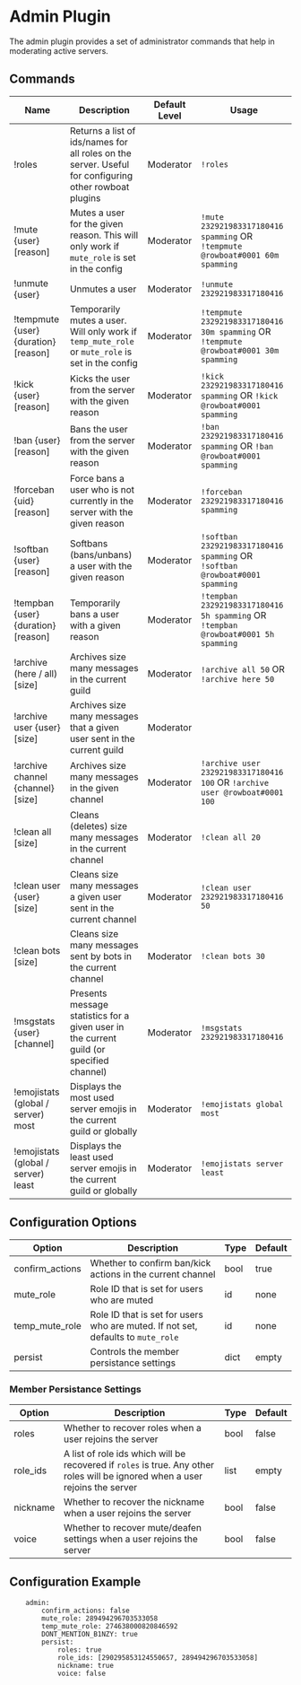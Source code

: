 # Admin Plugin

The admin plugin provides a set of administrator commands that help in moderating active servers.

## Commands

| Name | Description | Default Level | Usage |
|------|-------------|---------------|-------|
| !roles | Returns a list of ids/names for all roles on the server. Useful for configuring other rowboat plugins | Moderator | `!roles` |
| !mute {user} [reason] | Mutes a user for the given reason. This will only work if `mute_role` is set in the config | Moderator | `!mute 232921983317180416 spamming` OR `!tempmute @rowboat#0001 60m spamming` |
| !unmute {user} | Unmutes a user | Moderator | `!unmute 232921983317180416` |
| !tempmute {user} {duration} [reason] | Temporarily mutes a user. Will only work if `temp_mute_role` or `mute_role` is set in the config | Moderator | `!tempmute 232921983317180416 30m spamming` OR `!tempmute @rowboat#0001 30m spamming` |
| !kick {user} [reason] | Kicks the user from the server with the given reason | Moderator | `!kick 232921983317180416 spamming` OR `!kick @rowboat#0001 spamming` |
| !ban {user} [reason] | Bans the user from the server with the given reason | Moderator | `!ban 232921983317180416 spamming` OR `!ban @rowboat#0001 spamming` |
| !forceban {uid} [reason] | Force bans a user who is not currently in the server with the given reason | Moderator | `!forceban 232921983317180416 spamming` |
| !softban {user} [reason] | Softbans (bans/unbans) a user with the given reason | Moderator | `!softban 232921983317180416 spamming` OR `!softban @rowboat#0001 spamming` |
| !tempban {user} {duration} [reason] | Temporarily bans a user with a given reason | Moderator | `!tempban 232921983317180416 5h spamming` OR `!tempban @rowboat#0001 5h spamming` |
| !archive (here / all) [size] | Archives size many messages in the current guild | Moderator | `!archive all 50` OR `!archive here 50` |
| !archive user {user} [size] | Archives size many messages that a given user sent in the current guild | Moderator |
| !archive channel {channel} [size] | Archives size many messages in the given channel | Moderator | `!archive user 232921983317180416 100` OR `!archive user @rowboat#0001 100`
| !clean all [size] | Cleans (deletes) size many messages in the current channel | Moderator | `!clean all 20` |
| !clean user {user} [size] | Cleans size many messages a given user sent in the current channel | Moderator | `!clean user 232921983317180416 50` |
| !clean bots [size] | Cleans size many messages sent by bots in the current channel | Moderator | `!clean bots 30` |
| !msgstats {user} [channel] | Presents message statistics for a given user in the current guild (or specified channel) | Moderator | `!msgstats 232921983317180416` |
| !emojistats (global / server) most | Displays the most used server emojis in the current guild or globally | Moderator | `!emojistats global most` |
| !emojistats (global / server) least | Displays the least used server emojis in the current guild or globally | Moderator | `!emojistats server least` |

## Configuration Options

| Option | Description | Type | Default |
|--------|-------------|------|---------|
| confirm\_actions | Whether to confirm ban/kick actions in the current channel | bool | true |
| mute\_role| Role ID that is set for users who are muted | id | none |
| temp\_mute\_role | Role ID that is set for users who are muted. If not set, defaults to `mute_role` | id | none |
| persist | Controls the member persistance settings | dict | empty |

### Member Persistance Settings

| Option | Description | Type | Default |
|--------|-------------|------|---------|
| roles | Whether to recover roles when a user rejoins the server | bool | false |
| role\_ids | A list of role ids which will be recovered if `roles` is true. Any other roles will be ignored when a user rejoins the server | list | empty |
| nickname | Whether to recover the nickname when a user rejoins the server | bool | false |
| voice | Whether to recover mute/deafen settings when a user rejoins the server | bool | false |


## Configuration Example

```
	admin:
		confirm_actions: false
		mute_role: 289494296703533058
		temp_mute_role: 274638000820846592
		DONT_MENTION_B1NZY: true
		persist:
			roles: true
			role_ids: [290295853124550657, 289494296703533058]
			nickname: true
			voice: false
```

